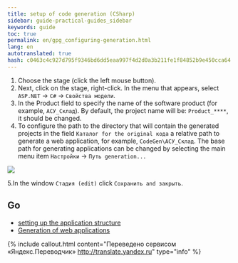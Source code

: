 ```yaml
--- 
title: setup of code generation (CSharp) 
sidebar: guide-practical-guides_sidebar 
keywords: guide 
toc: true 
permalink: en/gpg_configuring-generation.html 
lang: en 
autotranslated: true 
hash: c0463c4c927d795f9346bd6dd5eaa997f4d2d0a3b211fe1f84852b9e450cca64 
--- 
```


1. Choose the stage (click the left mouse button). 
2. Next, click on the stage, right-click. In the menu that appears, select `ASP.NET` -> `C#` -> `Свойства модели`. 
3. In the Product field to specify the name of the software product (for example, `АСУ_Склад`). By default, the project name will be: `Product_****`, it should be changed. 
4. To configure the path to the directory that will contain the generated projects in the field `Каталог for the original кода` a relative path to generate a web application, for example, `CodeGen\АСУ_Склад`. The base path for generating applications can be changed by selecting the main menu item `Настройки` -> `Путь generation...` 

![](/images/pages/guides/flexberry-aspnet/generation-path.png) 

5.In the window `Стадия (edit)` click `Сохранить and закрыть`. 

## Go 

* <i class="fa fa-arrow-left" aria-hidden="true"></i> [setting up the application structure](gpg_connection-settings-db.html) 
* [Generation of web applications](gpg_generation-application.html) <i class="fa fa-arrow-right" aria-hidden="true"></i> 



{% include callout.html content="Переведено сервисом «Яндекс.Переводчик» <http://translate.yandex.ru>" type="info" %}